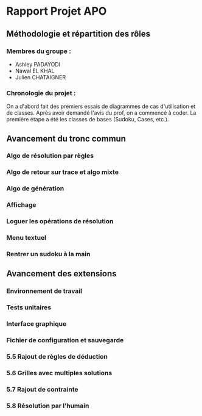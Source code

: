 # Rapport Projet APO
## Méthodologie et répartition des rôles
### Membres du groupe :
- Ashley PADAYODI
- Nawal EL KHAL
- Julien CHATAIGNER
### Chronologie du projet :
On a d'abord fait des premiers essais de diagrammes de cas d'utilisation et de classes.
Après avoir demandé l'avis du prof, on a commencé à coder.
La première étape a été les classes de bases (Sudoku, Cases, etc.).
## Avancement du tronc commun
### Algo de résolution par règles
### Algo de retour sur trace et algo mixte
### Algo de génération
### Affichage
### Loguer les opérations de résolution
### Menu textuel
### Rentrer un sudoku à la main
## Avancement des extensions
### Environnement de travail
### Tests unitaires
### Interface graphique
### Fichier de configuration et sauvegarde
### 5.5 Rajout de règles de déduction
### 5.6 Grilles avec multiples solutions
### 5.7 Rajout de contrainte
### 5.8 Résolution par l’humain